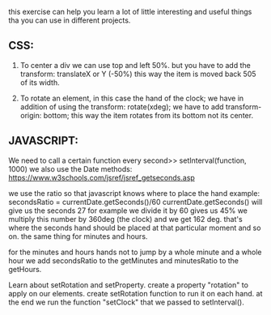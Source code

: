 this exercise can help you learn a lot of little interesting and 
useful things tha you can use in different projects.

CSS:
----
1. To center a div we can use top and left 50%. but you have to add the 
transform: translateX or Y (-50%) this way the item is moved back 505 of its width.

2. To rotate an element, in this case the hand of the clock; we have in addition of using the 
transform: rotate(xdeg); we have to add 
transform-origin: bottom;
this way the item rotates from its bottom not its center.

JAVASCRIPT:
-----------
We need to call a certain function every second>>
setInterval(function, 1000)
 we also use the Date methods:
 https://www.w3schools.com/jsref/jsref_getseconds.asp

 we use the ratio so that javascript knows where to place the hand
 example: secondsRatio = currentDate.getSeconds()/60
  currentDate.getSeconds() will give us the seconds 27 for example
  we divide it by 60 gives us 45% we multiply this number by 360deg
  (the clock) and we get 162 deg. that's where the seconds hand should be placed
  at that particular moment and so on. the same thing for minutes and hours.

  for the minutes and hours hands not to jump by a whole minute and a whole hour we add 
  secondsRatio to the getMinutes and minutesRatio to the getHours.

  Learn about setRotation and setProperty.
  create a property "rotation" to apply on our elements.
  create setRotation function to run it on each hand.
  at the end we run the function "setClock" that we passed to setInterval().

